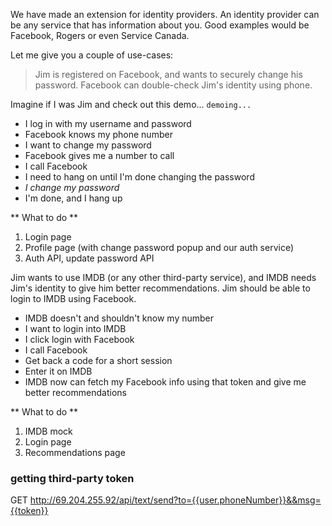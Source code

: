 We have made an extension for identity providers. An identity provider can be any
service that has information about you.
Good examples would be Facebook, Rogers or even Service Canada.

Let me give you a couple of use-cases:

> Jim is registered on Facebook, and wants to securely change his password. Facebook can double-check Jim's identity using phone.

Imagine if I was Jim and check out this demo... `demoing...`

- I log in with my username and password
- Facebook knows my phone number
- I want to change my password
- Facebook gives me a number to call
- I call Facebook
- I need to hang on until I'm done changing the password
- *I change my password*
- I'm done, and I hang up

** What to do **

1. Login page
2. Profile page (with change password popup and our auth service)
3. Auth API, update password API

Jim wants to use IMDB (or any other third-party service),
and IMDB needs Jim's identity to give him better recommendations.
Jim should be able to login to IMDB using Facebook.

- IMDB doesn't and shouldn't know my number
- I want to login into IMDB
- I click login with Facebook
- I call Facebook
- Get back a code for a short session
- Enter it on IMDB
- IMDB now can fetch my Facebook info using that token and give me better recommendations

** What to do **

1. IMDB mock
2. Login page
3. Recommendations page


### getting third-party token
GET http://69.204.255.92/api/text/send?to={{user.phoneNumber}}&&msg={{token}}
